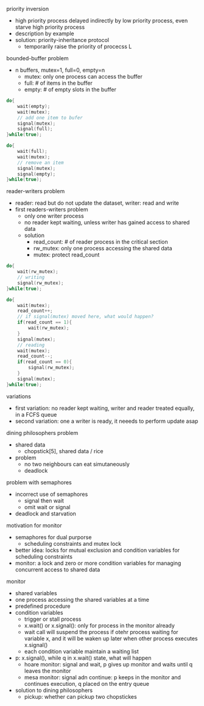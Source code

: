 
priority inversion
- high priority process delayed indirectly by low priority process, even starve high priority process
- description by example
- solution: priority-inheritance protocol
    - temporarily raise the priority of procecss L

bounded-buffer problem
- n buffers, mutex=1, full=0, empty=n
    - mutex: only one process can access the buffer
    - full: # of items in the buffer
    - empty: # of empty slots in the buffer

```c++
do{
    wait(empty);
    wait(mutex);
    // add one item to bufer
    signal(mutex);
    signal(full);
}while(true);

do{
    wait(full);
    wait(mutex);
    // remove an item
    signal(mutex);
    signal(empty);
}while(true);
```

reader-writers problem
- reader: read but do not update the dataset, writer: read and write
- first readers-writers problem
    - only one writer process
    - no reader kept waiting, unless writer has gained access to shared data
    - solution
        - read_count: # of reader process in the critical section
        - rw_mutex: only one process accessing the shared data
        - mutex: protect read_count

```c++
do{
    wait(rw_mutex);
    // writing
    signal(rw_mutex);
}while(true);

do{
    wait(mutex);
    read_count++;
    // if signal(mutex) moved here, what would happen?
    if(read_count == 1){
        wait(rw_mutex);
    }
    signal(mutex);
    // reading
    wait(mutex);
    read_count--;
    if(read_count == 0){
        signal(rw_mutex);
    }
    signal(mutex);
}while(true);
```

variations
- first variation: no reader kept waiting, writer and reader treated equally, in a FCFS queue
- second variation: one a writer is ready, it neeeds to perform update asap

dining philosophers problem
- shared data
    - chopstick[5], shared data / rice
- problem
    - no two neighbours can eat simutaneously
    - deadlock

problem with semaphores
- incorrect use of semaphores
    - signal then wait
    - omit wait or signal
- deadlock and starvation

motivation for monitor
- semaphores for dual purporse
    - scheduling constraints and mutex lock
- better idea: locks for mutual exclusion and condition variables for scheduling constraints
- monitor: a lock and zero or more condition variables for managing concurrent access to shared data

monitor
- shared variables
- one process accessing the shared variables at a time
- predefined procedure
- condition variables
    - trigger or stall process
    - x.wait() or x.signal(): only for process in the monitor already
    - wait call will suspend the process if otehr process waiting for variable x, and it will be waken up later when other process executes x.signal()
    - each condition variable maintain a waiting list
- p: x.signal(), while q in x.wait() state, what will happen
    - hoare monitor: signal and wait, p gives up monitor and waits until q leaves the monitor
    - mesa monitor: signal adn continue: p keeps in the monitor and continues execution, q placed on the entry queue
- solution to dining philosophers
    - pickup: whether can pickup two chopstickes
